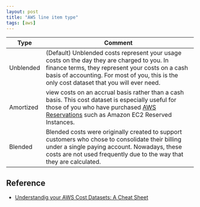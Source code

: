 ```yaml
---
layout: post
title: "AWS line item type"
tags: [aws]
---
```



| Type      | Comment                                                                                                                                                                                                                                                                |
|-----------|------------------------------------------------------------------------------------------------------------------------------------------------------------------------------------------------------------------------------------------------------------------------|
| Unblended | (Default) Unblended costs represent your usage costs on the day they are charged to you. In finance terms, they represent your costs on a cash basis of accounting. For most of you, this is the only cost dataset that you will ever need.                            |
| Amortized | view costs on an accrual basis rather than a cash basis. This cost dataset is especially useful for those of you who have purchased [AWS Reservations](https://aws.amazon.com/aws-cost-management/reserved-instance-reporting/) such as Amazon EC2 Reserved Instances. |
| Blended   | Blended costs were originally created to support customers who chose to consolidate their billing under a single paying account. Nowadays, these costs are not used frequently due to the way that they are calculated.                                                |


## Reference ##
- [Understandig your AWS Cost Datasets: A Cheat Sheet](https://aws.amazon.com/blogs/aws-cloud-financial-management/understanding-your-aws-cost-datasets-a-cheat-sheet/)

